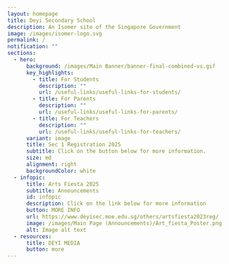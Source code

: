 ```yaml
---
layout: homepage
title: Deyi Secondary School
description: An Isomer site of the Singapore Government
image: /images/isomer-logo.svg
permalink: /
notification: ""
sections:
  - hero:
      background: /images/Main Banner/banner-final-combined-vs.gif
      key_highlights:
        - title: For Students
          description: ""
          url: /useful-links/useful-links-for-students/
        - title: For Parents
          description: ""
          url: /useful-links/useful-links-for-parents/
        - title: For Teachers
          description: ""
          url: /useful-links/useful-links-for-teachers/
      variant: image
      title: Sec 1 Registration 2025
      subtitle: Click on the button below for more information.
      size: md
      alignment: right
      backgroundColor: white
  - infopic:
      title: Arts Fiesta 2025
      subtitle: Announcements
      id: infopic
      description: Click on the link below for more information
      button: MORE INFO
      url: https://www.deyisec.moe.edu.sg/others/artsfiesta2023reg/
      image: /images/Main Page (Announcements)/Art_fiesta_Poster.png
      alt: Image alt text
  - resources:
      title: DEYI MEDIA
      button: more
---
```

